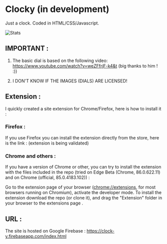 # Clocky (in development)
Just a clock.
Coded in HTML/CSS/Javascript.

![Stats](https://clock-y.firebaseapp.com/resources/stats.svg)

## IMPORTANT :

1. The basic dial is based on the following video: <a href="https://www.youtube.com/watch?v=weZFfrjF-k4&t" target="_blank">https://www.youtube.com/watch?v=weZFfrjF-k4&t</a> (big thanks to him ! :))

2. I DON'T KNOW IF THE IMAGES (DIALS) ARE LICENSED!

## Extension :
I quickly created a site extension for Chrome/Firefox, here is how to install it : 

### Firefox : 
If you use Firefox you can install the extension directly from the store, here is the link : (extension is being validated)

### Chrome and others :
If you have a version of Chrome or other, you can try to install the extension with the files included in the repo (tried on Edge Beta (Chrome, 86.0.622.11) and on Chrome (official, 85.0.4183.102)) :

Go to the extension page of your browser (<a href="chrome://extensions" target="_blank">chrome://extensions</a>, for most browsers running on Chromium), activate the developer mode. To install the extension download the repo (or clone it), and drag the "Extension" folder in your browser to the extensions page .

## URL :

The site is hosted on Google Firebase : <a href="https://clock-y.firebaseapp.com/index.html" target="_blank">https://clock-y.firebaseapp.com/index.html</a>
